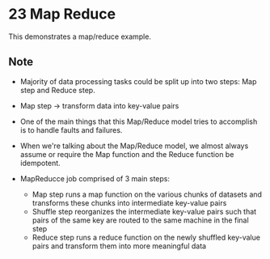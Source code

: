 # 23 Map Reduce
This demonstrates a map/reduce example.

## Note
- Majority of data processing tasks could be split up into two steps: Map step and Reduce step. 

- Map step -> transform data into key-value pairs

- One of the main things that this Map/Reduce model tries to accomplish is to handle faults and failures. 

- When we're talking about the Map/Reduce model, we almost always assume or require the Map function and the Reduce function be idempotent.

- MapReducce job comprised of 3 main steps:
    - Map step runs a map function on the various chunks of datasets and transforms these chunks into intermediate key-value pairs
    - Shuffle step reorganizes the intermediate key-value pairs such that pairs of the same key are routed to the same machine in the final step
    - Reduce step runs a reduce function on the newly shuffled key-value pairs and transform them into more meaningful data
